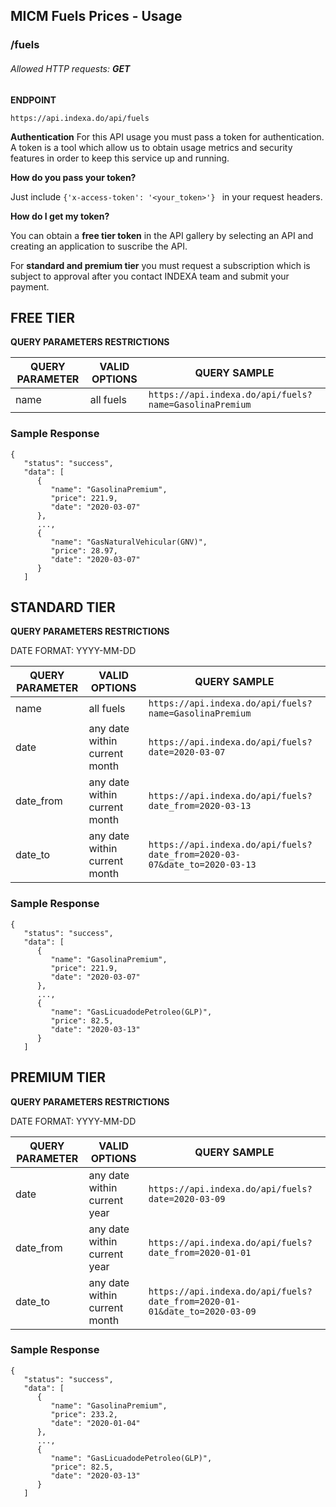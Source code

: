 ## MICM Fuels Prices - Usage
### /fuels
###### Allowed HTTP requests: **GET**

**ENDPOINT**

`https://api.indexa.do/api/fuels`

**Authentication**
For this API usage you must pass a token for authentication. A token is a tool which allow us to obtain usage metrics and security features in order to keep this service up and running.

**How do you pass your token?**

Just include `{'x-access-token': '<your_token>'} ` in your request headers.

**How do I get my token?**

You can obtain a **free tier token** in the API gallery by selecting an API and creating an application to suscribe the API.

For **standard and premium tier** you must request a subscription which is subject to approval after you contact INDEXA team and submit your payment.

## FREE TIER 

**QUERY PARAMETERS RESTRICTIONS**

| QUERY PARAMETER | VALID OPTIONS  | QUERY SAMPLE |
| --- | --- | --- |
| name | all fuels | `https://api.indexa.do/api/fuels?name=GasolinaPremium`|

### **Sample Response**

```
{
   "status": "success",
   "data": [
      {
         "name": "GasolinaPremium",
         "price": 221.9,
         "date": "2020-03-07"
      },
      ...,
      {
         "name": "GasNaturalVehicular(GNV)",
         "price": 28.97,
         "date": "2020-03-07"
      }
   ]
```

## STANDARD TIER

**QUERY PARAMETERS RESTRICTIONS**

DATE FORMAT: YYYY-MM-DD

| QUERY PARAMETER | VALID OPTIONS  | QUERY SAMPLE |
| --- | --- | --- |
| name | all fuels | `https://api.indexa.do/api/fuels?name=GasolinaPremium`|
| date | any date within current month | `https://api.indexa.do/api/fuels?date=2020-03-07`|
| date_from | any date within current month | `https://api.indexa.do/api/fuels?date_from=2020-03-13`|
| date_to | any date within current month | `https://api.indexa.do/api/fuels?date_from=2020-03-07&date_to=2020-03-13`|

### **Sample Response**

```
{
   "status": "success",
   "data": [
      {
         "name": "GasolinaPremium",
         "price": 221.9,
         "date": "2020-03-07"
      },
      ...,
      {
         "name": "GasLicuadodePetroleo(GLP)",
         "price": 82.5,
         "date": "2020-03-13"
      }
   ]
```

## PREMIUM TIER

**QUERY PARAMETERS RESTRICTIONS**

DATE FORMAT: YYYY-MM-DD

| QUERY PARAMETER | VALID OPTIONS  | QUERY SAMPLE |
| --- | --- | --- |
| date | any date within current year | `https://api.indexa.do/api/fuels?date=2020-03-09`|
| date_from | any date within current year | `https://api.indexa.do/api/fuels?date_from=2020-01-01`|
| date_to | any date within current month | `https://api.indexa.do/api/fuels?date_from=2020-01-01&date_to=2020-03-09`|

### **Sample Response**

```
{
   "status": "success",
   "data": [
      {
         "name": "GasolinaPremium",
         "price": 233.2,
         "date": "2020-01-04"
      },
      ...,
      {
         "name": "GasLicuadodePetroleo(GLP)",
         "price": 82.5,
         "date": "2020-03-13"
      }
   ]
```

